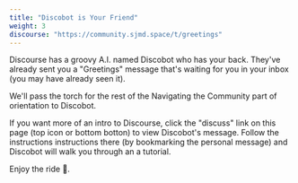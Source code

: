```yaml
---
title: "Discobot is Your Friend"
weight: 3
discourse: "https://community.sjmd.space/t/greetings"
---
```


Discourse has a groovy A.I. named Discobot who has your back. They've already sent you a "Greetings" message that's waiting for you in your inbox (you may have already seen it).

We'll pass the torch for the rest of the Navigating the Community part of orientation to Discobot.

If you want more of an intro to Discourse, click the "discuss" link on this page (top icon or bottom botton) to view Discobot's message. Follow the instructions instructions there (by bookmarking the personal message) and Discobot will walk you through an a tutorial.

Enjoy the ride 🤖.
